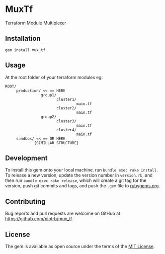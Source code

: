 # MuxTf

Terraform Module Multiplexer

## Installation

```shell
gem install mux_tf
```

## Usage

At the root folder of your terraform modules eg:

```text
ROOT/
     production/ << == HERE
                group1/
                       cluster1/
                                main.tf
                       cluster2/
                                main.tf
                group2/
                       cluster3/
                                main.tf
                       cluster4/
                                main.tf
     sandbox/ << == OR HERE
             {SIMILLAR STRUCTURE}
```

## Development

To install this gem onto your local machine, run `bundle exec rake install`. To release a new version, update the version number in `version.rb`, and then run `bundle exec rake release`, which will create a git tag for the version, push git commits and tags, and push the `.gem` file to [rubygems.org](https://rubygems.org).

## Contributing

Bug reports and pull requests are welcome on GitHub at https://github.com/piotrb/mux_tf.

## License

The gem is available as open source under the terms of the [MIT License](https://opensource.org/licenses/MIT).
